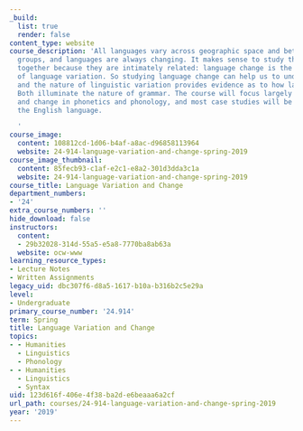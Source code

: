 ```yaml
---
_build:
  list: true
  render: false
content_type: website
course_description: 'All languages vary across geographic space and between social
  groups, and languages are always changing. It makes sense to study these phenomena
  together because they are intimately related: language change is the basic source
  of language variation. So studying language change can help us to understand variation,
  and the nature of linguistic variation provides evidence as to how language changes.
  Both illuminate the nature of grammar. The course will focus largely on variation
  and change in phonetics and phonology, and most case studies will be drawn from
  the English language.

  '
course_image:
  content: 108812cd-1d06-b4af-a8ac-d96858113964
  website: 24-914-language-variation-and-change-spring-2019
course_image_thumbnail:
  content: 85fecb93-c1af-e2c1-e8a2-301d3dda3c1a
  website: 24-914-language-variation-and-change-spring-2019
course_title: Language Variation and Change
department_numbers:
- '24'
extra_course_numbers: ''
hide_download: false
instructors:
  content:
  - 29b32028-314d-55a5-e5a8-7770ba8ab63a
  website: ocw-www
learning_resource_types:
- Lecture Notes
- Written Assignments
legacy_uid: dbc307f6-d8a5-1617-b10a-b316b2c5e29a
level:
- Undergraduate
primary_course_number: '24.914'
term: Spring
title: Language Variation and Change
topics:
- - Humanities
  - Linguistics
  - Phonology
- - Humanities
  - Linguistics
  - Syntax
uid: 123d616f-406e-4f38-ba2d-e6beaaa6a2cf
url_path: courses/24-914-language-variation-and-change-spring-2019
year: '2019'
---
```

